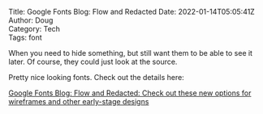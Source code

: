 Title: Google Fonts Blog: Flow and Redacted
Date: 2022-01-14T05:05:41Z  
Author: Doug  
Category: Tech  
Tags: font

When you need to hide something, but still want them to be able to see it later. Of course, they could just look at the source.

Pretty nice looking fonts. Check out the details here:

[Google Fonts Blog: Flow and Redacted: Check out these new options for wireframes and other early-stage designs ](https://fonts.googleblog.com/2022/01/flow-and-redacted-check-out-these-new.html)

<script async src="https://cse.google.com/cse.js?cx=c6a1cb08b31374729">
</script>
<div class="gcse-search"></div>
